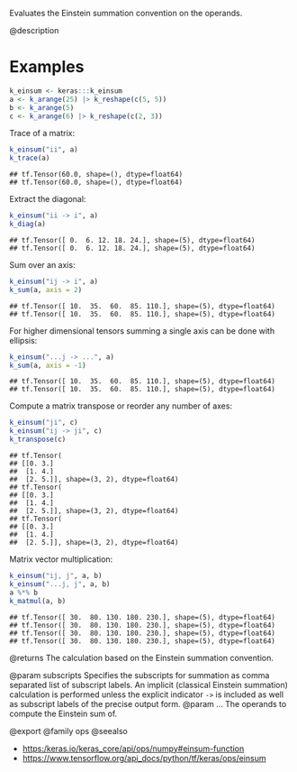 Evaluates the Einstein summation convention on the operands.

@description

# Examples

```r
k_einsum <- keras:::k_einsum
a <- k_arange(25) |> k_reshape(c(5, 5))
b <- k_arange(5)
c <- k_arange(6) |> k_reshape(c(2, 3))
```

Trace of a matrix:


```r
k_einsum("ii", a)
k_trace(a)
```

```
## tf.Tensor(60.0, shape=(), dtype=float64)
## tf.Tensor(60.0, shape=(), dtype=float64)
```

Extract the diagonal:


```r
k_einsum("ii -> i", a)
k_diag(a)
```

```
## tf.Tensor([ 0.  6. 12. 18. 24.], shape=(5), dtype=float64)
## tf.Tensor([ 0.  6. 12. 18. 24.], shape=(5), dtype=float64)
```

Sum over an axis:


```r
k_einsum("ij -> i", a)
k_sum(a, axis = 2)
```

```
## tf.Tensor([ 10.  35.  60.  85. 110.], shape=(5), dtype=float64)
## tf.Tensor([ 10.  35.  60.  85. 110.], shape=(5), dtype=float64)
```

For higher dimensional tensors summing a single axis can be done
with ellipsis:


```r
k_einsum("...j -> ...", a)
k_sum(a, axis = -1)
```

```
## tf.Tensor([ 10.  35.  60.  85. 110.], shape=(5), dtype=float64)
## tf.Tensor([ 10.  35.  60.  85. 110.], shape=(5), dtype=float64)
```

Compute a matrix transpose or reorder any number of axes:


```r
k_einsum("ji", c)
k_einsum("ij -> ji", c)
k_transpose(c)
```

```
## tf.Tensor(
## [[0. 3.]
##  [1. 4.]
##  [2. 5.]], shape=(3, 2), dtype=float64)
## tf.Tensor(
## [[0. 3.]
##  [1. 4.]
##  [2. 5.]], shape=(3, 2), dtype=float64)
## tf.Tensor(
## [[0. 3.]
##  [1. 4.]
##  [2. 5.]], shape=(3, 2), dtype=float64)
```

Matrix vector multiplication:


```r
k_einsum("ij, j", a, b)
k_einsum("...j, j", a, b)
a %*% b
k_matmul(a, b)
```

```
## tf.Tensor([ 30.  80. 130. 180. 230.], shape=(5), dtype=float64)
## tf.Tensor([ 30.  80. 130. 180. 230.], shape=(5), dtype=float64)
## tf.Tensor([ 30.  80. 130. 180. 230.], shape=(5), dtype=float64)
## tf.Tensor([ 30.  80. 130. 180. 230.], shape=(5), dtype=float64)
```

@returns
The calculation based on the Einstein summation convention.

@param subscripts Specifies the subscripts for summation as comma separated
    list of subscript labels. An implicit (classical Einstein
    summation) calculation is performed unless the explicit indicator
    `->` is included as well as subscript labels of the precise
    output form.
@param ... The operands to compute the Einstein sum of.

@export
@family ops
@seealso
+ <https:/keras.io/keras_core/api/ops/numpy#einsum-function>
+ <https://www.tensorflow.org/api_docs/python/tf/keras/ops/einsum>
